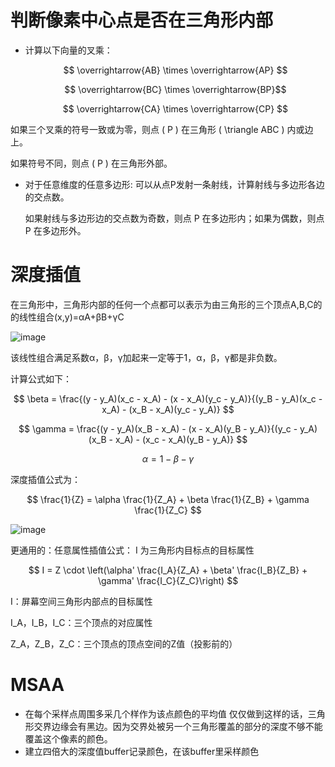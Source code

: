 # 判断像素中心点是否在三角形内部
   - 计算以下向量的叉乘：
     ```math
      \overrightarrow{AB} \times \overrightarrow{AP} 
     ```
     ```math
      \overrightarrow{BC} \times \overrightarrow{BP}
     ```
     ```math
      \overrightarrow{CA} \times \overrightarrow{CP} 
     ```
  如果三个叉乘的符号一致或为零，则点 \( P \) 在三角形 \( \triangle ABC \) 内或边上。

  如果符号不同，则点 \( P \) 在三角形外部。
  - 对于任意维度的任意多边形:
    可以从点P发射一条射线，计算射线与多边形各边的交点数。

    如果射线与多边形边的交点数为奇数，则点 
P 在多边形内；如果为偶数，则点 
P 在多边形外。
# 深度插值
在三角形中，三角形内部的任何一个点都可以表示为由三角形的三个顶点A,B,C的的线性组合(x,y)=αA+βB+γC

![image](https://github.com/user-attachments/assets/715a9ece-30a8-4d6e-9d90-e2f24b51156a)

该线性组合满足系数α，β，γ加起来一定等于1，α，β，γ都是非负数。

计算公式如下：

$$
\beta = \frac{(y - y_A)(x_c - x_A) - (x - x_A)(y_c - y_A)}{(y_B - y_A)(x_c - x_A) - (x_B - x_A)(y_c - y_A)}
$$

$$
\gamma = \frac{(y - y_A)(x_B - x_A) - (x - x_A)(y_B - y_A)}{(y_c - y_A)(x_B - x_A) - (x_c - x_A)(y_B - y_A)}
$$

$$
\alpha = 1 - \beta - \gamma
$$

深度插值公式为：

$$
\frac{1}{Z} = \alpha \frac{1}{Z_A} + \beta \frac{1}{Z_B} + \gamma \frac{1}{Z_C}
$$

![image](https://github.com/user-attachments/assets/99f8cdd0-e55f-4b28-98e4-374bd3c5ea0a)

更通用的：任意属性插值公式： I 为三角形内目标点的目标属性

$$
I = Z \cdot \left(\alpha' \frac{I_A}{Z_A} + \beta' \frac{I_B}{Z_B} + \gamma' \frac{I_C}{Z_C}\right)
$$

I：屏幕空间三角形内部点的目标属性

I_A，I_B，I_C：三个顶点的对应属性

Z_A，Z_B，Z_C：三个顶点的顶点空间的Z值（投影前的）

# MSAA
 - 在每个采样点周围多采几个样作为该点颜色的平均值
仅仅做到这样的话，三角形交界边缘会有黑边。因为交界处被另一个三角形覆盖的部分的深度不够不能覆盖这个像素的颜色。
 - 建立四倍大的深度值buffer记录颜色，在该buffer里采样颜色
